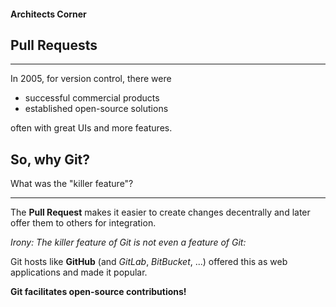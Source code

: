 #### Architects Corner

## Pull Requests


---


In 2005, for version control, there were

 * successful commercial products
 * established open-source solutions

 often with great UIs and more features.

## So, why Git?

What was the "killer feature"?


---


The **Pull Request**
makes it easier to create changes decentrally and
later offer them to others for integration.

*Irony: The killer feature of Git is not even a feature of Git:*

Git hosts like **GitHub** (and *GitLab*, *BitBucket*, ...) offered this as web applications and made it popular.

**Git facilitates open-source contributions!**



